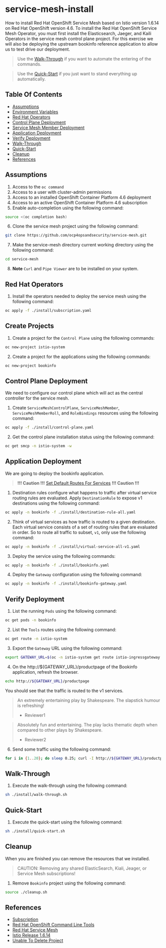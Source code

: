 # service-mesh-install
How to install Red Hat OpenShift Service Mesh based on Istio version 1.6.14 on Red Hat OpenShift version 4.6. To 
install the Red Hat OpenShift Service Mesh Operator, you must first install the Elasticsearch, Jaeger, and Kaili 
Operators in the service mesh control plane project. For this exercise we will also be deploying the upstream bookinfo 
reference application to allow us to test drive our deployment. 

> Use the [Walk-Through](#walk-through) if you want to automate the entering of the commands.

> Use the [Quick-Start](#quick-start) if you just want to stand everything up automatically.

## Table Of Contents
- [Assumptions](#assumptions)
- [Environment Variables](#environment-variables)
- [Red Hat Operators](#red-hat-operators)
- [Control Plane Deployment](#control-plane-deployment)
- [Service Mesh Member Deployment](#service-mesh-member-deployment)
- [Application Deployment](#application-deployment)
- [Verify Deployment](#verify-deployment)
- [Walk-Through](#walk-through)
- [Quick-Start](#quick-start)
- [Cleanup](#cleanup)
- [References](#references)

## Assumptions
1. Access to the `oc command`
2. Access to a user with cluster-admin permissions
3. Access to an installed OpenShift Container Platform 4.6 deployment
4. Access to an active OpenShift Container Platform 4.6 subscription
5. Enable auto-completion using the following command:
```bash
source <(oc completion bash)
```
6. Clone the service mesh project using the following command:
```bash
git clone https://github.com/ocp4opsandsecurity/service-mesh.git
```

7. Make the service-mesh directory current working directory using the following command:
```bash
cd service-mesh
```   

8. **Note** `Curl` and `Pipe Viewer` are to be installed on your system.

## Red Hat Operators
1. Install the operators needed to deploy the service mesh using the following command:
```bash
oc apply -f ./install/subscription.yaml
```

## Create Projects
1. Create a project for the `Control Plane` using the following commands:
```bash
oc new-project istio-system
```

2. Create a project for the applications using the following commands:
```bash
oc new-project bookinfo
```

## Control Plane Deployment
We need to configure our control plane which will act as the central controller for the service mesh.

1. Create `ServiceMeshControlPlane`, `ServiceMeshMember`, `ServiceMeshMemberRoll`, and `RoleBindings` resources 
   using the following command:
```bash
oc apply -f ./install/control-plane.yaml
```

2. Get the control plane installation status using the following command:
```bash
oc get smcp -n istio-system -w
```

## Application Deployment
We are going to deploy the bookinfo application.

> **!!! Caution !!!** 
> [Set Default Routes For Services](https://istio.io/latest/docs/ops/best-practices/traffic-management/#set-default-routes-for-services)
> **!!! Caution !!!**

1. Destination rules configure what happens to traffic after virtual service routing rules are evaluated. Apply 
   `DestinationRule` to expose v1 destinations using the following command:
```bash
oc apply -n bookinfo -f ./install/destination-rule-all.yaml
```

2. Think of virtual services as how traffic is routed to a given destination. Each virtual service consists of a set 
   of routing rules that are evaluated in order. So to route all traffic to subset, `v1`, only use the following command:
```bash
oc apply -n bookinfo -f ./install/virtual-service-all-v1.yaml
```

3. Deploy the service using the following commands:
```bash
oc apply -n bookinfo -f ./install/bookinfo.yaml
```

4. Deploy the `Gateway` configuration using the following command:
```bash
oc apply -n bookinfo -f ./install/bookinfo-gateway.yaml
```

## Verify Deployment

1. List the running `Pods` using the following command:
```bash
oc get pods -n bookinfo
```

2. List the `Tools` routes using the following command:
```bash
oc get route -n istio-system
```

3. Export the `Gateway` URL using the following command:
```bash
export GATEWAY_URL=$(oc -n istio-system get route istio-ingressgateway -o jsonpath='{.spec.host}')
```

4. On the http://${GATEWAY_URL}/productpage of the Bookinfo application, refresh the browser. 
```bash
echo http://${GATEWAY_URL}/productpage
```

You should see that the traffic is routed to the v1 services.

> An extremely entertaining play by Shakespeare. The slapstick humour is refreshing!
> - Reviewer1


> Absolutely fun and entertaining. The play lacks thematic depth when compared to other plays by Shakespeare.
> - Reviewer2

6. Send some traffic using the following command:
```bash
for i in {1..20}; do sleep 0.25; curl -I http://${GATEWAY_URL}/productpage; done
```

## Walk-Through
1. Execute the walk-through using the following command:
```bash
sh ./install/walk-through.sh
```

## Quick-Start
1. Execute the quick-start using the following command:
```bash
sh ./install/quick-start.sh
```

## Cleanup
When you are finished you can remove the resources that we installed. 
> CAUTION: Removing any shared ElasticSearch, Kiali, Jeager, or Service Mesh subscriptions!

1. Remove `Bookinfo` project using the following command:
```bash
source ./cleanup.sh
```

## References
- [Subscription](https://docs.openshift.com/container-platform/4.6/rest_api/operatorhub_apis/subscription-operators-coreos-com-v1alpha1.html)
- [Red Hat OpenShift Command Line Tools](https://docs.openshift.com/container-platform/4.6/cli_reference/openshift_cli/getting-started-cli.html#cli-about-cli_cli-developer-commands)
- [Red Hat Service Mesh](https://access.redhat.com/documentation/en-us/openshift_container_platform/4.6/html-single/service_mesh/index)
- [Istio Release 1.6.14](https://istio.io/latest/news/releases/1.6.x/announcing-1.6.14/)
- [Unable To Delete Project](https://access.redhat.com/solutions/4165791)

